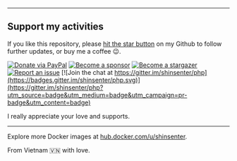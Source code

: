 * * *

## Support my activities

If you like this repository, please [hit the star button](https://github.com/shinsenter/php/stargazers) on my Github to follow further updates, or buy me a coffee 😉.

[![Donate via PayPal](https://img.shields.io/badge/Donate-Paypal-blue)](https://www.paypal.me/shinsenter) [![Become a sponsor](https://img.shields.io/badge/Donate-Patreon-orange)](https://www.patreon.com/appseeds) [![Become a stargazer](https://img.shields.io/badge/Support-Stargazer-yellow)](https://github.com/shinsenter/php/stargazers) [![Report an issue](https://img.shields.io/badge/Support-Issues-green)](https://github.com/shinsenter/php/discussions/new) [![Join the chat at https://gitter.im/shinsenter/php](https://badges.gitter.im/shinsenter/php.svg)](https://gitter.im/shinsenter/php?utm_source=badge&utm_medium=badge&utm_campaign=pr-badge&utm_content=badge)

I really appreciate your love and supports.

* * *

Explore more Docker images at [hub.docker.com/u/shinsenter](https://hub.docker.com/u/shinsenter).

From Vietnam 🇻🇳 with love.